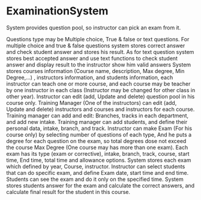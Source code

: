 # ExaminationSystem
System provides question pool, so instructor can pick an exam from it.

Questions type may be Multiple choice, True & false or text questions.
For multiple choice and true & false questions system stores correct answer and check student answer and stores his result.
As for text question system stores best accepted answer and use text functions to check student answer and display result to the instructor show him valid answers
System stores courses information (Course name, description, Max degree, Min Degree,...) , instructors information, and students information, each instructor can teach one or more course, and each course may be teacher by one instructor in each class (Instructor may be changed for other class in other year).
Instructor can edit (add, Update and delete) question pool in his course only.
Training Manager (One of the instructors) can edit (add, Update and delete) instructors and courses and instructors for each course.
Training manager can add and edit: Branches, tracks in each department, and add new intake.
Training manager can add students, and define their personal data, intake, branch, and track.
Instructor can make Exam (For his course only) by selecting number of questions of each type, And he puts a degree for each question on the exam, so total degrees dose not exceed the course Max Degree (One course may has more than one exam).
Each exam has its type (exam or corrective), intake, branch, track, course, start time, End time, total time and allowance options.
System stores each exam which defined by year, Course, instructor.
Instructor can select students that can do specific exam, and define Exam date, start time and end time. Students can see the exam and do it only on the specified time.
System stores students answer for the exam and calculate the correct answers, and calculate final result for the student in this course.
